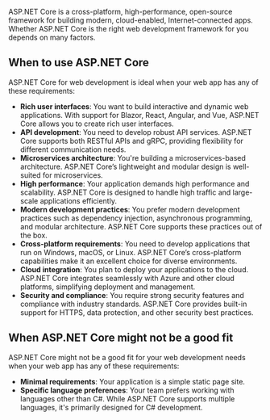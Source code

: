 ASP.NET Core is a cross-platform, high-performance, open-source framework for building modern, cloud-enabled, Internet-connected apps. Whether ASP.NET Core is the right web development framework for you depends on many factors.

## When to use ASP.NET Core

ASP.NET Core for web development is ideal when your web app has any of these requirements:

- **Rich user interfaces**: You want to build interactive and dynamic web applications. With support for Blazor, React, Angular, and Vue, ASP.NET Core allows you to create rich user interfaces.
- **API development**: You need to develop robust API services. ASP.NET Core supports both RESTful APIs and gRPC, providing flexibility for different communication needs.
- **Microservices architecture**: You're building a microservices-based architecture. ASP.NET Core’s lightweight and modular design is well-suited for microservices.
- **High performance**: Your application demands high performance and scalability. ASP.NET Core is designed to handle high traffic and large-scale applications efficiently.
- **Modern development practices**: You prefer modern development practices such as dependency injection, asynchronous programming, and modular architecture. ASP.NET Core supports these practices out of the box.
- **Cross-platform requirements**: You need to develop applications that run on Windows, macOS, or Linux. ASP.NET Core’s cross-platform capabilities make it an excellent choice for diverse environments.
- **Cloud integration**: You plan to deploy your applications to the cloud. ASP.NET Core integrates seamlessly with Azure and other cloud platforms, simplifying deployment and management.
- **Security and compliance**: You require strong security features and compliance with industry standards. ASP.NET Core provides built-in support for HTTPS, data protection, and other security best practices.

## When ASP.NET Core might not be a good fit

ASP.NET Core might not be a good fit for your web development needs when your web app has any of these requirements:

- **Minimal requirements**: Your application is a simple static page site.
- **Specific language preferences**: Your team prefers working with languages other than C#. While ASP.NET Core supports multiple languages, it's primarily designed for C# development.

